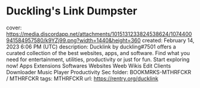 # Duckling's Link Dumpster

cover: https://media.discordapp.net/attachments/1015131233824538624/1074400941584957580/k9YZj99.png?width=1440&height=360
created: February 14, 2023 6:06 PM (UTC)
description: Ducklink by duckling#7501 offers a curated collection of the best websites, apps, and software. Find what you need for entertainment, utilities, productivity or just for fun. Start exploring now!
Apps
Extensions
Softwares
Websites
Weeb
Wikis
Edit
Clients
Downloader
Music Player
Productivity
Sec
folder: BOOKMRKS-MTHRFCKR / MTHRFCKR
tags: MTHRFCKR
url: https://rentry.org/ducklink